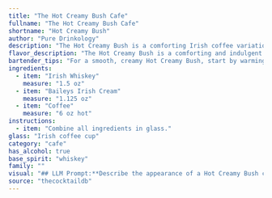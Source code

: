 ```yaml
---
title: "The Hot Creamy Bush Cafe"
fullname: "The Hot Creamy Bush Cafe"
shortname: "Hot Creamy Bush"
author: "Pure Drinkology"
description: "The Hot Creamy Bush is a comforting Irish coffee variation, belonging to the Hot Toddy family.  Its origins likely lie in the cozy pubs of Ireland, where whiskey, cream, and coffee were readily available for a warming winter drink. "
flavor_description: "The Hot Creamy Bush is a comforting and indulgent cocktail. The Irish whiskey provides a smooth and warming base, while the Baileys Irish Cream adds a rich, creamy sweetness and hints of chocolate and vanilla. The coffee contributes a bold, bitter depth, balancing out the sweetness and creating a complex and satisfying flavor profile. This cocktail is best enjoyed on a chilly evening, when you're craving a warm and comforting drink. "
bartender_tips: "For a smooth, creamy Hot Creamy Bush, start by warming your Irish whiskey and coffee gently. Don't boil! Add Baileys last, stirring gently to avoid over-mixing and creating a foamy mess. Garnish with a sprinkle of cinnamon or nutmeg for a touch of warmth.  Enjoy! "
ingredients:
  - item: "Irish Whiskey"
    measure: "1.5 oz"
  - item: "Baileys Irish Cream"
    measure: "1.125 oz"
  - item: "Coffee"
    measure: "6 oz hot"
instructions:
  - item: "Combine all ingredients in glass."
glass: "Irish coffee cup"
category: "cafe"
has_alcohol: true
base_spirit: "whiskey"
family: ""
visual: "## LLM Prompt:**Describe the appearance of a Hot Creamy Bush cocktail, made with Irish whiskey, Baileys Irish Cream, and coffee. Focus on the following aspects:*** **Color:** What shades dominate the drink? Is it a uniform color or layered? Does it have any interesting hues or gradients?* **Texture:** Is it smooth and creamy? Are there any visible swirls or layers? * **Presentation:** How is the drink typically served? In a glass, mug, or other vessel?  Is there any garnish or additional element that adds visual interest?**Example response:**The Hot Creamy Bush presents a rich, inviting spectacle. Its core color is a deep, mahogany brown, the result of the Irish whiskey and coffee blending.  A layer of velvety, pale ivory Baileys Irish Cream crowns the top, adding a contrasting element and creating a subtle, two-toned effect. The cream might feature delicate swirls or patterns depending on the mixing technique. The cocktail is typically served in a warm, ceramic mug, adding a touch of rustic charm and enhancing the warmth of the beverage. A sprinkle of cocoa powder or a cinnamon stick garnish can further accentuate the drink's inviting aroma and appearance. "
source: "thecocktaildb"
---
```



